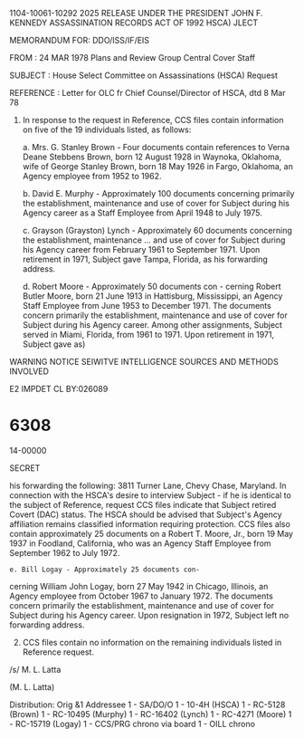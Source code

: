 1104-10061-10292
2025 RELEASE UNDER THE PRESIDENT JOHN F. KENNEDY ASSASSINATION RECORDS ACT OF 1992 HSCA)
JLECT

MEMORANDUM FOR: DDO/ISS/IF/EIS

FROM : 24 MAR 1978
	Plans and Review Group
	Central Cover Staff

SUBJECT : House Select Committee on Assassinations
	(HSCA) Request

REFERENCE : Letter for OLC fr Chief Counsel/Director
	of HSCA, dtd 8 Mar 78

1. In response to the request in Reference, CCS files
contain information on five of the 19 individuals listed, as
follows:

	a. Mrs. G. Stanley Brown - Four documents contain
references to Verna Deane Stebbens Brown, born 12 August
1928 in Waynoka, Oklahoma, wife of George Stanley Brown,
born 18 May 1926 in Fargo, Oklahoma, an Agency employee
from 1952 to 1962.

	b. David E. Murphy - Approximately 100 documents
concerning primarily the establishment, maintenance
and use of cover for Subject during his Agency career
as a Staff Employee from April 1948 to July 1975.

	c. Grayson (Grayston) Lynch - Approximately 60
documents concerning the establishment, maintenance ...
and use of cover for Subject during his Agency career
from February 1961 to September 1971. Upon retirement
in 1971, Subject gave Tampa, Florida, as his forwarding
address.

	d. Robert Moore - Approximately 50 documents con -
cerning Robert Butler Moore, born 21 June 1913 in
Hattisburg, Mississippi, an Agency Staff Employee from
June 1953 to December 1971. The documents concern
primarily the establishment, maintenance and use of
cover for Subject during his Agency career. Among other
assignments, Subject served in Miami, Florida, from
1961 to 1971. Upon retirement in 1971, Subject gave as)

WARNING NOTICE
SEIWITVE INTELLIGENCE SOURCES
AND METHODS INVOLVED

E2 IMPDET
CL BY:026089

# 6308

14-00000

SECRET

his forwarding the following: 3811 Turner Lane,
Chevy Chase, Maryland. In connection with the HSCA's
desire to interview Subject - if he is identical to the
subject of Reference, request CCS files indicate that
Subject retired Covert (DAC) status. The HSCA
should be advised that Subject's Agency affiliation
remains classified information requiring protection.
CCS files also contain approximately 25 documents on a
Robert T. Moore, Jr., born 19 May 1937 in Foodland,
California, who was an Agency Staff Employee from
September 1962 to July 1972.

	e. Bill Logay - Approximately 25 documents con-
cerning William John Logay, born 27 May 1942 in Chicago,
Illinois, an Agency employee from October 1967 to
January 1972. The documents concern primarily the
establishment, maintenance and use of cover for Subject
during his Agency career. Upon resignation in 1972,
Subject left no forwarding address.

2. CCS files contain no information on the remaining
individuals listed in Reference request.

/s/ M. L. Latta

(M. L. Latta)

Distribution:
Orig &1 Addressee
1 - SA/DO/O
1 - 10-4H (HSCA)
1 - RC-5128 (Brown)
1 - RC-10495 (Murphy)
1 - RC-16402 (Lynch)
1 - RC-4271 (Moore)
1 - RC-15719 (Logay)
1 - CCS/PRG chrono via board
1 - OILL chrono
